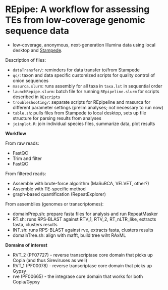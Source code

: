 REpipe: A workflow for assessing TEs from low-coverage genomic sequence data
=====

* low-coverage, anonymous, next-generation Illumina data using local desktop and [Stampede](https://portal.tacc.utexas.edu/home).

Description of files:
* `dataTransfer/`: reminders for data transfer to/from Stampede
* `qc/`: taxon and data specific customized scripts for quality control of onion sequences
* `masurca.slurm`: runs assembly for all taxa in `taxa.lst` in sequential order
* `launchRepipe.slurm`: batch file for running `REpipeline.slurm` for scripts described in `REscripts`
* `troubleshooting/`: separate scripts for REpipeline and masurca for different parameter settings (prelim analyses; not necessary to run now)
* `table.sh`: pulls files from Stampede to local desktop, sets up file structure for parsing results from analyses
* `joinplot.R`: join individual species files, summarize data, plot results

**Workflow**

From raw reads:
* FastQC
* Trim and filter
* FastQC

From filtered reads:
* Assemble with brute-force algorithm (MaSuRCA, VELVET, other?)
* Assemble with TE-specific method
* graph-based quantification (RepeatExplorer)

From assemblies (genomes or transcriptomes):
* domainPrep.sh: prepare fasta files for analysis and run RepeatMasker
* RT.sh: runs RPS-BLAST against RTV_1, RTV_2, RT_nLTR_like, extracts fasta, clusters results
* INT.sh: runs RPS-BLAST against rve, extracts fasta, clusters results
* domainTree.sh: align with mafft, build tree wiht RAxML

**Domains of interest**
* RVT_2 (PF07727) - reverse transcriptase core domain that picks up Copia (and thus Sireviruses as well)
* RVT_1 (PF00078) - reverse transcriptase core domain that picks up Gypsy
* rve (PF00665) - the integrase core domain that works for both Copia/Gypsy
